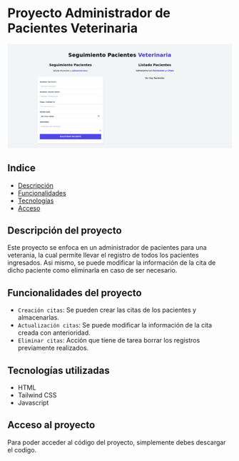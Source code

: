 # Proyecto Administrador de Pacientes Veterinaria

![Imagen del proyecto](./assets/Administrador_Pacientes.png)

## Indice
* [Descripción](#descripción-del-proyecto)
* [Funcionalidades](#funcionalidades-del-proyecto)
* [Tecnologías](#tecnologías-utilizadas)
* [Acceso](#acceso-al-proyecto)

## Descripción del proyecto
Este proyecto se enfoca en un administrador de pacientes para una veterania, la cual permite llevar el registro de todos los pacientes ingresados. Asi mismo, se puede modificar la información de la cita de dicho paciente como eliminarla en caso de ser necesario.

## Funcionalidades del proyecto
- `Creación citas`: Se pueden crear las citas de los pacientes y almacenarlas.
- `Actualización citas`: Se puede modificar la información de la cita creada con anterioridad.
- `Eliminar citas`: Acción que tiene de tarea borrar los registros previamente realizados.

## Tecnologías utilizadas
- HTML
- Tailwind CSS
- Javascript

## Acceso al proyecto
Para poder acceder al código del proyecto, simplemente debes descargar el codigo.

